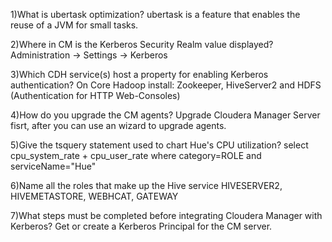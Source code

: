 
1)What is ubertask optimization?
ubertask is a feature that enables the reuse of a JVM for small tasks.


2)Where in CM is the Kerberos Security Realm value displayed?
Administration -> Settings -> Kerberos

3)Which CDH service(s) host a property for enabling Kerberos authentication?
On Core Hadoop install: Zookeeper, HiveServer2 and HDFS (Authentication for HTTP Web-Consoles)

4)How do you upgrade the CM agents?
Upgrade Cloudera Manager Server fisrt, after you can use an wizard to upgrade agents.

5)Give the tsquery statement used to chart Hue's CPU utilization?
select cpu_system_rate + cpu_user_rate where category=ROLE and serviceName="Hue"

6)Name all the roles that make up the Hive service
HIVESERVER2, HIVEMETASTORE, WEBHCAT, GATEWAY

7)What steps must be completed before integrating Cloudera Manager with Kerberos?
Get or create a Kerberos Principal for the CM server.
